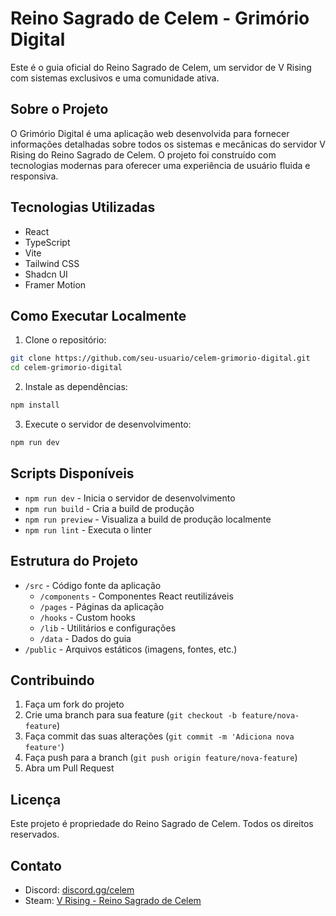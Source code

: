 # Reino Sagrado de Celem - Grimório Digital

Este é o guia oficial do Reino Sagrado de Celem, um servidor de V Rising com sistemas exclusivos e uma comunidade ativa.

## Sobre o Projeto

O Grimório Digital é uma aplicação web desenvolvida para fornecer informações detalhadas sobre todos os sistemas e mecânicas do servidor V Rising do Reino Sagrado de Celem. O projeto foi construído com tecnologias modernas para oferecer uma experiência de usuário fluida e responsiva.

## Tecnologias Utilizadas

- React
- TypeScript
- Vite
- Tailwind CSS
- Shadcn UI
- Framer Motion

## Como Executar Localmente

1. Clone o repositório:
```bash
git clone https://github.com/seu-usuario/celem-grimorio-digital.git
cd celem-grimorio-digital
```

2. Instale as dependências:
```bash
npm install
```

3. Execute o servidor de desenvolvimento:
```bash
npm run dev
```

## Scripts Disponíveis

- `npm run dev` - Inicia o servidor de desenvolvimento
- `npm run build` - Cria a build de produção
- `npm run preview` - Visualiza a build de produção localmente
- `npm run lint` - Executa o linter

## Estrutura do Projeto

- `/src` - Código fonte da aplicação
  - `/components` - Componentes React reutilizáveis
  - `/pages` - Páginas da aplicação
  - `/hooks` - Custom hooks
  - `/lib` - Utilitários e configurações
  - `/data` - Dados do guia
- `/public` - Arquivos estáticos (imagens, fontes, etc.)

## Contribuindo

1. Faça um fork do projeto
2. Crie uma branch para sua feature (`git checkout -b feature/nova-feature`)
3. Faça commit das suas alterações (`git commit -m 'Adiciona nova feature'`)
4. Faça push para a branch (`git push origin feature/nova-feature`)
5. Abra um Pull Request

## Licença

Este projeto é propriedade do Reino Sagrado de Celem. Todos os direitos reservados.

## Contato

- Discord: [discord.gg/celem](https://discord.gg/celem)
- Steam: [V Rising - Reino Sagrado de Celem](https://steamcommunity.com/app/1604030)
